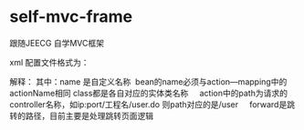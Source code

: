 # self-mvc-frame
跟随JEECG 自学MVC框架

xml 配置文件格式为：
<?xml version="1.0" encoding="UTF-8"?>
<struts>
	<beans>
		<bean name="user" class= "mvcframe.user.bean.User"></bean>
	</beans>
	<action-mapping>
		<action name="user" class= "mvcframe.user.action.UserAction" path="/user">
			<forward name="success" path="/view/success.jsp"></forward>
			<forward name="fail" path="/view/fail.jsp"></forward>
		</action>
	</action-mapping>
</struts>

解释：
其中：name 是自定义名称  bean的name必须与action—mapping中的actionName相同
     class都是各自对应的实体类名称
     action中的path为请求的controller名称，如ip:port/工程名/user.do 则path对应的是/user
     forward是跳转的路径，目前主要是处理跳转页面逻辑
